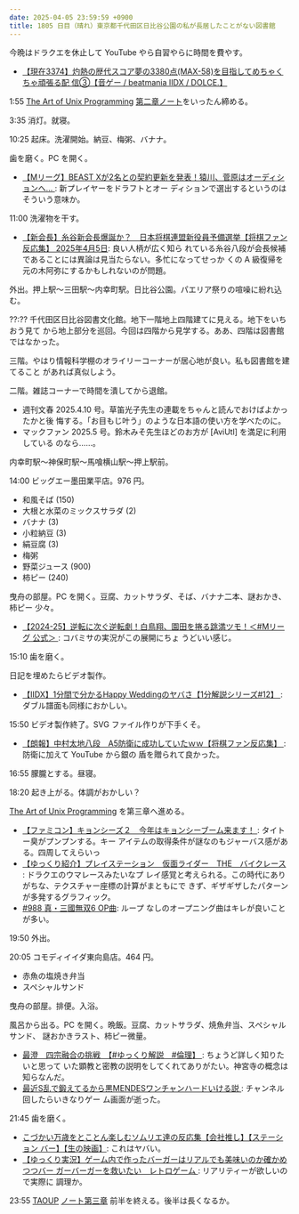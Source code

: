```yaml
---
date: 2025-04-05 23:59:59 +0900
title: 1805 日目（晴れ）東京都千代田区日比谷公園の私が長居したことがない図書館
---
```


今晩はドラクエを休止して YouTube やら自習やらに時間を費やす。

* [【現在3374】灼熱の歴代スコア夢の3380点(MAX-58)を目指してめちゃくちゃ頑張る配
  信③【音ゲー / beatmania IIDX / DOLCE.】
  ](https://www.youtube.com/watch?v=utxsXL5nVVQ)

1:55 [The Art of Unix Programming][TAOUP] [第二章ノート][4]をいったん締める。

3:35 消灯。就寝。

10:25 起床。洗濯開始。納豆、梅粥、バナナ。

歯を磨く。PC を開く。

* [【Mリーグ】BEAST Xが2名との契約更新を発表！猿川、菅原はオーディションへ…
  ](https://www.youtube.com/watch?v=NW2pBkPb6eA): 新プレイヤーをドラフトとオー
  ディションで選出するというのはそういう意味か。

11:00 洗濯物を干す。

* [【新会長】糸谷新会長爆誕か？　日本将棋連盟新役員予備選挙【将棋ファン反応集】
  2025年4月5日](https://www.youtube.com/watch?v=4q_t6Gviq1I): 良い人柄が広く知ら
  れている糸谷八段が会長候補であることには異論は見当たらない。多忙になってせっか
  くの A 級復帰を元の木阿弥にするかもしれないのが問題。

外出。押上駅～三田駅～内幸町駅。日比谷公園。パエリア祭りの喧噪に紛れ込む。

<blockquote class="twitter-tweet"
  data-conversation="none"
  data-media-max-width="480" data-theme="dark" data-align="center">
<a href="https://twitter.com/showa_yojyo/status/1908412721718321606"></a>
</blockquote>

??:?? 千代田区日比谷図書文化館。地下一階地上四階建てに見える。地下をいちおう見て
から地上部分を巡回。今回は四階から見学する。ああ、四階は図書館ではなかった。

三階。やはり情報科学棚のオライリーコーナーが居心地が良い。私も図書館を建てること
があれば真似しよう。

二階。雑誌コーナーで時間を潰してから退館。

* 週刊文春 2025.4.10 号。草笛光子先生の連載をちゃんと読んでおけばよかったかと後
  悔する。「お目もじ叶う」のような日本語の使い方を学べたのに。
* マックファン 2025.5 号。鈴木みそ先生ほどのお方が [AviUtl] を満足に利用している
  のなら……。

内幸町駅～神保町駅～馬喰横山駅～押上駅前。

14:00 ビッグエー墨田業平店。976 円。

* 和風そば (150)
* 大根と水菜のミックスサラダ (2)
* バナナ (3)
* 小粒納豆 (3)
* 絹豆腐 (3)
* 梅粥
* 野菜ジュース (900)
* 柿ピー (240)

曳舟の部屋。PC を開く。豆腐、カットサラダ、そば、バナナ二本、謎おかき、柿ピー
少々。

* [【2024-25】逆転に次ぐ逆転劇！白鳥翔、園田を捲る跳満ツモ！＜#Mリーグ 公式＞
  ](https://www.youtube.com/watch?v=5WYc99af9Ok): コバミサの実況がこの展開にちょ
  うどいい感じ。

15:10 歯を磨く。

日記を埋めたらビデオ製作。

* [【IIDX】1分間で分かるHappy Weddingのヤバさ【1分解説シリーズ#12】
  ](https://www.youtube.com/watch?v=q9u7WcEeNq4): ダブル譜面も同様におかしい。

15:50 ビデオ製作終了。SVG ファイル作りが下手くそ。

* [【朗報】中村太地八段　A5防衛に成功していたｗｗ【将棋ファン反応集】
  ](https://www.youtube.com/watch?v=TsontZBBing): 防衛に加えて YouTube から銀の
  盾を贈られて良かった。

16:55 朦朧とする。昼寝。

18:20 起き上がる。体調がおかしい？

[The Art of Unix Programming][TAOUP] を第三章へ進める。

* [【ファミコン】キョンシーズ２　今年はキョンシーブーム来ます！
  ](https://www.youtube.com/watch?v=JW_LJKRt4ls): タイトー臭がプンプンする。キー
  アイテムの取得条件が謎なのもジャーバス感がある。四周してえらいっ
* [【ゆっくり紹介】プレイステーション　仮面ライダー　THE　バイクレース
  ](https://www.youtube.com/watch?v=WQ8lksyZn7k): ドラクエのウマレースみたいなプ
  レイ感覚と考えられる。この時代にありがちな、テクスチャー座標の計算がまともにで
  きず、ギザギザしたパターンが多発するグラフィック。
* [#988 真・三國無双6 OP曲](https://www.youtube.com/watch?v=yZmdYfgPFwU): ループ
  なしのオープニング曲はキレが良いことが多い。

19:50 外出。

20:05 コモディイイダ東向島店。464 円。

* 赤魚の塩焼き弁当
* スペシャルサンド

曳舟の部屋。排便。入浴。

風呂から出る。PC を開く。晩飯。豆腐、カットサラダ、焼魚弁当、スペシャルサンド、
謎おかきラスト、柿ピー微量。

* [最澄　四宗融合の挑戦　【#ゆっくり解説　#倫理】
  ](https://www.youtube.com/watch?v=0YkOiGgfvTI): ちょうど詳しく知りたいと思って
  いた顕教と密教の説明をしてくれてありがたい。神宮寺の概念は知らなんだ。
* [最近S乱で鍛えてるから黒MENDESワンチャンハードいける説
  ](https://www.youtube.com/watch?v=xIMzPukJWDo): チャンネル回したらいきなりゲー
  ム画面が逝った。

21:45 歯を磨く。

* [こづかい万歳をとことん楽しむソムリエ達の反応集【会社推し】【ステーション
  バー】【生の映画】](https://www.youtube.com/watch?v=TvC7nFqZo38): これはヤバい。
* [【ゆっくり実況】ゲーム内で作ったバーガーはリアルでも美味いのか確かめつつバー
  ガーバーガーを救いたい　レトロゲーム
  ](https://www.youtube.com/watch?v=5rFwSRzwIjA): リアリティーが欲しいので実際に
  調理か。

23:55 [TAOUP] [ノート第三章][5] 前半を終える。後半は長くなるか。

[4]: <https://github.com/showa-yojyo/taoup/issues/4>
[5]: <https://github.com/showa-yojyo/taoup/issues/5>
[TAOUP]: <http://www.catb.org/esr/writings/taoup/html>
